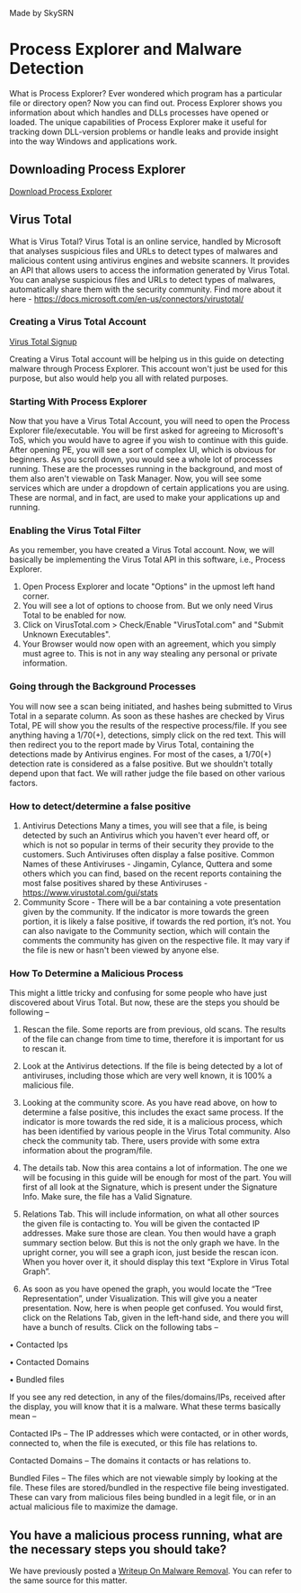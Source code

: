 Made by SkySRN

# Process Explorer and Malware Detection
What is Process Explorer?
Ever wondered which program has a particular file or directory open? Now you can find out. Process Explorer shows you information about which handles and DLLs processes have opened or loaded. The unique capabilities of Process Explorer make it useful for tracking down DLL-version problems or handle leaks and provide insight into the way Windows and applications work.

## Downloading Process Explorer 

[Download Process Explorer](https://docs.microsoft.com/en-us/sysinternals/downloads/process-explorer)

## Virus Total 
What is Virus Total? 
Virus Total is an online service, handled by Microsoft that analyses suspicious files and URLs to detect types of malwares and malicious content using antivirus engines and website scanners. It provides an API that allows users to access the information generated by Virus Total. You can analyse suspicious files and URLs to detect types of malwares, automatically share them with the security community.
Find more about it here - https://docs.microsoft.com/en-us/connectors/virustotal/

### Creating a Virus Total Account 

[Virus Total Signup](https://www.virustotal.com/gui/sign-in)

Creating a Virus Total account will be helping us in this guide on detecting malware through Process Explorer. This account won't just be used for this purpose, but also would help you all with related purposes. 

### Starting With Process Explorer

Now that you have a Virus Total Account, you will need to open the Process Explorer file/executable. You will be first asked for agreeing to Microsoft's ToS, which you would have to agree if you wish to continue with this guide. After opening PE, you will see a sort of complex UI, which is obvious for beginners. As you scroll down, you would see a whole lot of processes running. These are the processes running in the background, and most of them also aren't viewable on Task Manager. Now, you will see some services which are under a dropdown of certain applications you are using. These are normal, and in fact, are used to make your applications up and running. 

### Enabling the Virus Total Filter 

As you remember, you have created a Virus Total account. Now, we will basically be implementing the Virus Total API in this software, i.e., Process Explorer. 

1. Open Process Explorer and locate "Options" in the upmost left hand corner. 
2. You will see a lot of options to choose from. But we only need Virus Total to be enabled for now. 
3. Click on VirusTotal.com > Check/Enable "VirusTotal.com" and "Submit Unknown Executables".
4. Your Browser would now open with an agreement, which you simply must agree to. This is not in any way stealing any personal or private information.

### Going through the Background Processes 

You will now see a scan being initiated, and hashes being submitted to Virus Total in a separate column. As soon as these hashes are checked by Virus Total, PE will show you the results of the respective process/file. If you see anything having a 1/70(+), detections, simply click on the red text. This will then redirect you to the report made by Virus Total, containing the detections made by Antivirus engines. For most of the cases, a 1/70(+) detection rate is considered as a false positive. But we shouldn't totally depend upon that fact. We will rather judge the file based on other various factors. 

### How to detect/determine a false positive

1. Antivirus Detections
Many a times, you will see that a file, is being detected by such an Antivirus which you haven't ever heard off, or which is not so popular in terms of their security they provide to the customers. Such Antiviruses often display a false positive. 
Common Names of these Antiviruses - 
Jingamin, Cylance, Quttera and some others which you can find, based on the recent reports containing the most false positives shared by these Antiviruses - https://www.virustotal.com/gui/stats
2. Community Score - 
There will be a bar containing a vote presentation given by the community. If the indicator is more towards the green portion, it is likely a false positive, if towards the red portion, it’s not.
You can also navigate to the Community section, which will contain the comments the community has given on the respective file. It may vary if the file is new or hasn't been viewed by anyone else.

### How To Determine a Malicious Process

This might a little tricky and confusing for some people who have just discovered about Virus Total. But now, these are the steps you should be following –
1.	Rescan the file. Some reports are from previous, old scans. The results of the file can change from time to time, therefore it is important for us to rescan it.

2.	Look at the Antivirus detections. If the file is being detected by a lot of antiviruses, including those which are very well known, it is 100% a malicious file.

3.	Looking at the community score. As you have read above, on how to determine a false positive, this includes the exact same process. If the indicator is more towards the red side, it is a malicious process, which has been identified by various people in the Virus Total community. Also check the community tab. There, users provide with some extra information about the program/file. 


4.	The details tab. Now this area contains a lot of information. The one we will be focusing in this guide will be enough for most of the part. 
You will first of all look at the Signature, which is present under the Signature Info. Make sure, the file has a Valid Signature. 

5.	Relations Tab. This will include information, on what all other sources the given file is contacting to. You will be given the contacted IP addresses. Make sure those are clean. You then would have a graph summary section below. But this is not the only graph we have. In the upright corner, you will see a graph icon, just beside the rescan icon. When you hover over it, it should display this text “Explore in Virus Total Graph”.

6.	As soon as you have opened the graph, you would locate the “Tree Representation”, under Visualization. This will give you a neater presentation. Now, here is when people get confused. You would first, click on the Relations Tab, given in the left-hand side, and there you will have a bunch of results. Click on the following tabs – 

•	Contacted Ips

•	Contacted Domains 

•	Bundled files

If you see any red detection, in any of the files/domains/IPs, received after the display, you will know that it is a malware. What these terms basically mean – 

Contacted IPs – The IP addresses which were contacted, or in other words, connected to, when the file is executed, or this file has relations to. 

Contacted Domains – The domains it contacts or has relations to.

Bundled Files – The files which are not viewable simply by looking at the file. These files are stored/bundled in the respective file being investigated. These can vary from malicious files being bundled in a legit file, or in an actual malicious file to maximize the damage. 


## You have a malicious process running, what are the necessary steps you should take?
We have previously posted a [Writeup On Malware Removal](https://github.com/IWickGames/Technical-Guides/blob/a8c727dfa023331c1fccf4ff7a18bfcf0e807b12/Malware/GENERAL-REMOVAL.MD). You can refer to the same source for this matter.
